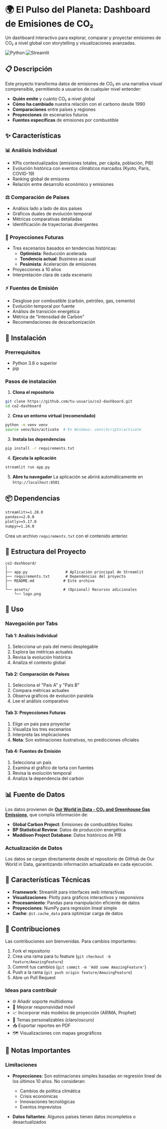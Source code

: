 # 🌍 El Pulso del Planeta: Dashboard de Emisiones de CO₂

Un dashboard interactivo para explorar, comparar y proyectar emisiones de CO₂ a nivel global con storytelling y visualizaciones avanzadas.

![Python](https://img.shields.io/badge/python-3.8+-blue.svg)
![Streamlit](https://img.shields.io/badge/streamlit-1.28+-red.svg)

## 📋 Descripción

Este proyecto transforma datos de emisiones de CO₂ en una narrativa visual comprensible, permitiendo a usuarios de cualquier nivel entender:

- **Quién emite** y cuánto CO₂ a nivel global
- **Cómo ha cambiado** nuestra relación con el carbono desde 1990
- **Comparaciones** entre países y regiones
- **Proyecciones** de escenarios futuros
- **Fuentes específicas** de emisiones por combustible

## ✨ Características

### 📊 Análisis Individual
- KPIs contextualizados (emisiones totales, per cápita, población, PIB)
- Evolución histórica con eventos climáticos marcados (Kyoto, París, COVID-19)
- Ranking global de emisores
- Relación entre desarrollo económico y emisiones

### ⚖️ Comparación de Países
- Análisis lado a lado de dos países
- Gráficos duales de evolución temporal
- Métricas comparativas detalladas
- Identificación de trayectorias divergentes

### 🔮 Proyecciones Futuras
- Tres escenarios basados en tendencias históricas:
  - **Optimista**: Reducción acelerada
  - **Tendencia actual**: Business as usual
  - **Pesimista**: Aceleración de emisiones
- Proyecciones a 10 años
- Interpretación clara de cada escenario

### ⚡ Fuentes de Emisión
- Desglose por combustible (carbón, petróleo, gas, cemento)
- Evolución temporal por fuente
- Análisis de transición energética
- Métrica de "Intensidad de Carbón"
- Recomendaciones de descarbonización

## 🚀 Instalación

### Prerrequisitos
- Python 3.8 o superior
- pip

### Pasos de instalación

1. **Clona el repositorio**
```bash
git clone https://github.com/tu-usuario/co2-dashboard.git
cd co2-dashboard
```

2. **Crea un entorno virtual (recomendado)**
```bash
python -m venv venv
source venv/bin/activate  # En Windows: venv\Scripts\activate
```

3. **Instala las dependencias**
```bash
pip install -r requirements.txt
```

4. **Ejecuta la aplicación**
```bash
streamlit run app.py
```

5. **Abre tu navegador**
La aplicación se abrirá automáticamente en `http://localhost:8501`

## 📦 Dependencias

```txt
streamlit>=1.28.0
pandas>=2.0.0
plotly>=5.17.0
numpy>=1.24.0
```

Crea un archivo `requirements.txt` con el contenido anterior.

## 📂 Estructura del Proyecto

```
co2-dashboard/
│
├── app.py                 # Aplicación principal de Streamlit
├── requirements.txt       # Dependencias del proyecto
├── README.md             # Este archivo
│
└── assets/               # (Opcional) Recursos adicionales
    └── logo.png
```

## 🎯 Uso

### Navegación por Tabs

#### Tab 1: Análisis Individual
1. Selecciona un país del menú desplegable
2. Explora las métricas actuales
3. Revisa la evolución histórica
4. Analiza el contexto global

#### Tab 2: Comparación de Países
1. Selecciona el "País A" y "País B"
2. Compara métricas actuales
3. Observa gráficos de evolución paralela
4. Lee el análisis comparativo

#### Tab 3: Proyecciones Futuras
1. Elige un país para proyectar
2. Visualiza los tres escenarios
3. Interpreta las implicaciones
4. **Nota**: Son estimaciones ilustrativas, no predicciones oficiales

#### Tab 4: Fuentes de Emisión
1. Selecciona un país
2. Examina el gráfico de torta con fuentes
3. Revisa la evolución temporal
4. Analiza la dependencia del carbón

## 📊 Fuente de Datos

Los datos provienen de **[Our World in Data - CO₂ and Greenhouse Gas Emissions](https://github.com/owid/co2-data)**, que compila información de:

- **Global Carbon Project**: Emisiones de combustibles fósiles
- **BP Statistical Review**: Datos de producción energética
- **Maddison Project Database**: Datos históricos de PIB

### Actualización de Datos
Los datos se cargan directamente desde el repositorio de GitHub de Our World in Data, garantizando información actualizada en cada ejecución.

## 🎨 Características Técnicas

- **Framework**: Streamlit para interfaces web interactivas
- **Visualizaciones**: Plotly para gráficos interactivos y responsivos
- **Procesamiento**: Pandas para manipulación eficiente de datos
- **Proyecciones**: NumPy para regresión lineal simple
- **Cache**: `@st.cache_data` para optimizar carga de datos

## 🤝 Contribuciones

Las contribuciones son bienvenidas. Para cambios importantes:

1. Fork el repositorio
2. Crea una rama para tu feature (`git checkout -b feature/AmazingFeature`)
3. Commit tus cambios (`git commit -m 'Add some AmazingFeature'`)
4. Push a la rama (`git push origin feature/AmazingFeature`)
5. Abre un Pull Request

### Ideas para contribuir
- 🌐 Añadir soporte multiidioma
- 📱 Mejorar responsividad móvil
- 📈 Incorporar más modelos de proyección (ARIMA, Prophet)
- 🎨 Temas personalizables (claro/oscuro)
- 📥 Exportar reportes en PDF
- 🗺️ Visualizaciones con mapas geográficos

## 📝 Notas Importantes

### Limitaciones
- **Proyecciones**: Son estimaciones simples basadas en regresión lineal de los últimos 10 años. No consideran:
  - Cambios de política climática
  - Crisis económicas
  - Innovaciones tecnológicas
  - Eventos imprevistos


- **Datos faltantes**: Algunos países tienen datos incompletos o desactualizados
